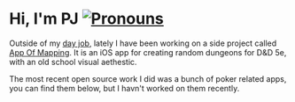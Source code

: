 # Hi, I'm PJ  [![Pronouns](https://img.shields.io/badge/pronouns-he%2Fhim-blueviolet)](https://www.mypronouns.org/what-and-why)

Outside of my [day job](https://www.evertrue.com), lately I have been working on a side project called [App Of Mapping](https://apps.apple.com/us/app/app-of-mapping/id1463860309). It is an iOS app for creating random dungeons for D&D 5e, with an old school visual aethestic.

The most recent open source work I did was a bunch of poker related apps, you can find them below, but I havn't worked on them recently.
